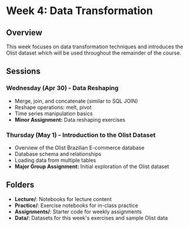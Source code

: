 # Week 4: Data Transformation

## Overview
This week focuses on data transformation techniques and introduces the Olist dataset which will be used throughout the remainder of the course.

## Sessions

### Wednesday (Apr 30) - Data Reshaping
- Merge, join, and concatenate (similar to SQL JOIN)
- Reshape operations: melt, pivot
- Time series manipulation basics
- **Minor Assignment:** Data reshaping exercises

### Thursday (May 1) - Introduction to the Olist Dataset
- Overview of the Olist Brazilian E-commerce database
- Database schema and relationships
- Loading data from multiple tables
- **Major Group Assignment:** Initial exploration of the Olist dataset

## Folders
- **Lecture/**: Notebooks for lecture content
- **Practice/**: Exercise notebooks for in-class practice
- **Assignments/**: Starter code for weekly assignments
- **Data/**: Datasets for this week's exercises and sample Olist data